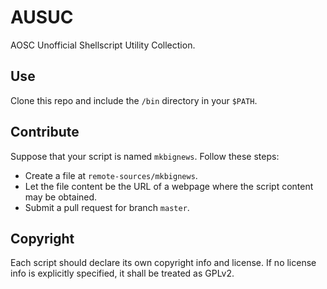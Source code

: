 # AUSUC

AOSC Unofficial Shellscript Utility Collection.



## Use

Clone this repo and include the `/bin` directory in your `$PATH`.

## Contribute

Suppose that your script is named `mkbignews`. Follow these steps:

- Create a file at `remote-sources/mkbignews`.
- Let the file content be the URL of a webpage where the script content may be obtained.
- Submit a pull request for branch `master`.

## Copyright

Each script should declare its own copyright info and license. If no license info is explicitly specified, it shall be treated as GPLv2.
